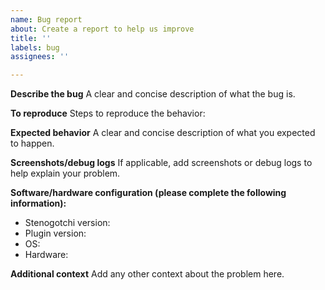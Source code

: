 ```yaml
---
name: Bug report
about: Create a report to help us improve
title: ''
labels: bug
assignees: ''

---
```


**Describe the bug**
A clear and concise description of what the bug is.

**To reproduce**
Steps to reproduce the behavior:

**Expected behavior**
A clear and concise description of what you expected to happen.

**Screenshots/debug logs**
If applicable, add screenshots or debug logs to help explain your problem.

**Software/hardware configuration (please complete the following information):**
 - Stenogotchi version: 
 - Plugin version:
 - OS: 
 - Hardware:

**Additional context**
Add any other context about the problem here.
